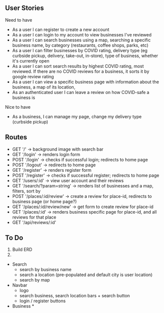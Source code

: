 ## User Stories ##
Need to have
* As a user I can register to create a new account
* As a user I can login to my account to view businesses I've reviewed
* As a user I can search businesses using a map, searching a specific business name, by category (restaurants, coffee shops, parks, etc)
* As a user I can filter businesses by COVID rating, delivery type (eg curbside pickup, delivery, take-out, in-store), type of business, whether it's currently open
* As a user I can sort search results by highest COVID rating, most reviewed. If there are no COVID reviews for a business, it sorts it by google review rating
* As a user I can view a specific business page with information about the business, a map of its location, 
* As an authenticated user I can leave a review on how COVID-safe a business is

Nice to have
* As a business, I can manage my page, change my delivery type (curbside pickup)


## Routes ##
  * GET '/' -> background image with search bar
  * GET '/login' -> renders login form
  * POST '/login' -> checks if successful login; redirects to home page
  * POST '/logout' -> redirects to home page
  * GET '/register' -> renders register form
  * POST '/register' -> checks if successful register; redirects to home page
  * GET '/users/:id' -> view user account and their reviews
  * GET '/search/?param=string' -> renders list of businesses and a map, filters, sort by
  * POST '/places/:id/review' -> create a review for place-id, redirects to business page (or home page?)
  * GET '/places/:id/review/new' -> get form to create review for place-id
  * GET '/places/:id' -> renders business specific page for place-id, and all reviews for that place
  * GET '/api/reviews/:id' 


## To Do ##

1. Build ERD
2. 
* Search
  * search by business name
  * search a location (pre-populated and default city is user location)
  * search by map
* Navbar
  * logo
  * search business, search location bars + search button
  * login / register buttons
* Business
  * 

